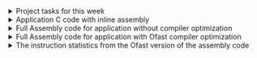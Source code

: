<details><summary> Project tasks for this week </summary>
This week's task is to add inline assembly code to create bare metal C application for 
motion controlled LED light bar, compile it using riscv32 compiler and generate asm text file. 
I have created two versions of assmebly code , the first version is without using RISC-v compiler optimizations  and the second version is using -Ofast compiler switch which results in a little less number of instructions.
</details> <details> <summary> Application C code with inline assembly </summary>- [motion_sensitive_led_bar_with_inline_asm.c
](./Assignment/motion_sensitive_led_bar_with_inline_asm.c
)
</details>
<details><summary>Full Assembly code for application  without compiler optimization </summary>
 
[motion_sensitive_led_bar.asm](./Assignment/motion_sensitive_led_bar.asm)

</details> <details> <summary>Full Assembly code for application with Ofast compiler optimization </summary>
 - [motion_sensitive_led_bar_Ofast.asm](./Assignment/motion_sensitive_led_bar_Ofast.asm)
</details> <details><summary>The instruction statistics from the Ofast version of the assembly code </summary>


#### Total number of instructions used in Ofast version of assembly code - 159

#### Total number of unique instructions used in the program - 17

#### Unique Instructions
1. lui
2. li
3. addi
4. not
5. an
6. andi
7. beqz
8. srli
9. bnez
10. add
11. slli
12. or
13. j
14. ret
15. mv
16. sw
17. lw
</details>
